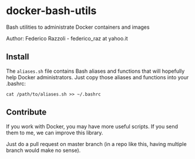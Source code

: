 # docker-bash-utils
Bash utilities to administrate Docker containers and images

Author: Federico Razzoli - federico_raz at yahoo.it


## Install

The ```aliases.sh``` file contains Bash aliases and functions that will hopefully help Docker administrators. 
Just copy those aliases and functions into your .bashrc:

```
cat /path/to/aliases.sh >> ~/.bashrc
```

## Contribute

If you work with Docker, you may have more useful scripts. If you send them to me, we can improve this library.

Just do a pull request on master branch (in a repo like this, having multiple branch would make no sense).


